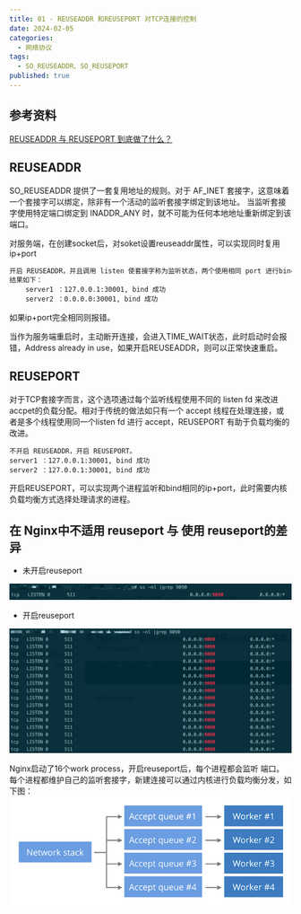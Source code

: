 ```yaml
---
title: 01 - REUSEADDR 和REUSEPORT 对TCP连接的控制
date: 2024-02-05
categories:
  - 网络协议
tags:
  - SO_REUSEADDR、SO_REUSEPORT
published: true
---
```

## 参考资料
[REUSEADDR 与 REUSEPORT 到底做了什么？](https://zhuanlan.zhihu.com/p/492644204)

## REUSEADDR
SO_REUSEADDR 提供了一套复用地址的规则。对于 AF_INET 套接字，这意味着一个套接字可以绑定，除非有一个活动的监听套接字绑定到该地址。 当监听套接字使用特定端口绑定到 INADDR_ANY 时，就不可能为任何本地地址重新绑定到该端口。

对服务端，在创建socket后，对soket设置reuseaddr属性，可以实现同时复用ip+port

```bash
开启 REUSEADDR，并且调用 listen 使套接字称为监听状态，两个使用相同 port 进行bind，
结果如下：
    server1 ：127.0.0.1:30001, bind 成功
    server2 ：0.0.0.0:30001, bind 成功
```
如果ip+port完全相同则报错。

当作为服务端重启时，主动断开连接，会进入TIME_WAIT状态，此时启动时会报错，Address already in use，如果开启REUSEADDR，则可以正常快速重启。

## REUSEPORT
对于TCP套接字而言，这个选项通过每个监听线程使用不同的 listen fd 来改进accpet的负载分配。相对于传统的做法如只有一个 accept 线程在处理连接，或者是多个线程使用同一个listen fd 进行 accept，REUSEPORT 有助于负载均衡的改进。

```bash
不开启 REUSEADDR，开启 REUSEPORT。
server1 ：127.0.0.1:30001, bind 成功
server2 ：127.0.0.1:30001, bind 成功
```
开启REUSEPORT，可以实现两个进程监听和bind相同的ip+port，此时需要内核负载均衡方式选择处理请求的进程。

## 在 Nginx中不适用 reuseport 与 使用 reuseport的差异
- 未开启reuseport

![](https://raw.githubusercontent.com/BaihlUp/Figurebed/master/2024/20240205172646.png)

- 开启reuseport

![](https://raw.githubusercontent.com/BaihlUp/Figurebed/master/2024/20240205172807.png)

Nginx启动了16个work process，开启reuseport后，每个进程都会监听 端口。每个进程都维护自己的监听套接字，新建连接可以通过内核进行负载均衡分发，如下图：
![](https://raw.githubusercontent.com/BaihlUp/Figurebed/master/2024/20240205173127.png)




